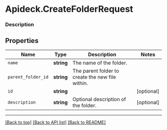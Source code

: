 # Apideck.CreateFolderRequest

### Description

## Properties
Name | Type | Description | Notes
------------ | ------------- | ------------- | -------------
`name` | **string** | The name of the folder. | 
`parent_folder_id` | **string** | The parent folder to create the new file within. | 
`id` | **string** |  | [optional] 
`description` | **string** | Optional description of the folder. | [optional] 





---

[[Back to top]](#) [[Back to API list]](../../../../README.md#documentation-for-api-endpoints) [[Back to README]](../../../../README.md)


